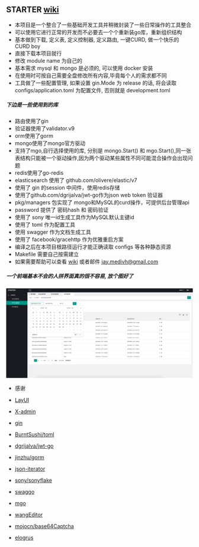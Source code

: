 ## STARTER  [wiki](https://github.com/medivh-jay/starter/wiki/%E5%A6%82%E4%BD%95%E4%BD%BF%E7%94%A8)

- 本项目是一个整合了一些基础开发工具并稍微封装了一些日常操作的工具整合
- 可以使用它进行正常的开发而不必要去一个个重新装go库，重新组织结构
- 基本做到下载, 定义表, 定义控制器, 定义路由, 一键CURD, 做一个快乐的CURD boy
- 直接下载本项目就行
- 修改 module name 为自己的
- 基本需求  mysql  和 mongo 是必须的, 可以使用 docker 安装
- 在使用时可按自己需要全盘修改所有内容,毕竟每个人的需求都不同
- 工具做了一些配置管理, 如果设置 gin.Mode 为 release 的话, 将会读取 configs/application.toml 为配置文件, 否则就是 development.toml

##### 下边是一些使用到的库
- 路由使用了gin
- 验证器使用了validator.v9
- orm使用了gorm
- mongo使用了mongo官方驱动
- 支持了mgo,自行选择使用的库, 分别是 mongo.Start() 和 mgo.Start(),同一张表结构只能被一个驱动操作,因为两个驱动某些属性不同可能混合操作会出现问题
- redis使用了go-redis
- elasticsearch 使用了 github.com/olivere/elastic/v7
- 使用了 gin 的session 中间件，使用redis存储
- 使用了github.com/dgrijalva/jwt-go作为json web token 验证器
- pkg/managers 包实现了 mongo和MySQL的curd操作，可提供后台管理api
- password 提供了 密码hash 和 密码验证
- 使用了 sony 唯一id生成工具作为MySQL默认主键id
- 使用了 toml 作为配置工具
- 使用 swagger 作为文档生成工具
- 使用了 facebook/gracehttp 作为优雅重启方案
- 编译之后在本项目根路径运行才能正确读取 configs 等各种静态资源
- Makefile 需要自己按需建立
- 如果需要帮助可以查看 [wiki](https://github.com/medivh-jay/starter/wiki/%E5%A6%82%E4%BD%95%E4%BD%BF%E7%94%A8) 或者邮件 jay.medivh@gmail.com 

##### 一个前端基本不会的人拼界面真的很不容易, 放个图好了
![admin](web/admin/static/images/admin.png)

- 感谢 

- [LayUI](https://www.layui.com/)
- [X-admin](http://x.xuebingsi.com/)
- [gin](https://github.com/gin-gonic/gin)
- [BurntSushi/toml](https://github.com/BurntSushi/toml)
- [dgrijalva/jwt-go](https://github.com/dgrijalva/jwt-go)
- [jinzhu/gorm](https://github.com/jinzhu/gorm)
- [json-iterator](https://github.com/json-iterator/go)
- [sony/sonyflake](https://github.com/sony/sonyflake)
- [swaggo](https://github.com/swaggo)
- [mgo](https://gopkg.in/mgo.v2)
- [wangEditor](http://www.wangeditor.com/index.html)
- [mojocn/base64Captcha](github.com/mojocn/base64Captcha)
- [elogrus](https://github.com/sohlich/elogrus)